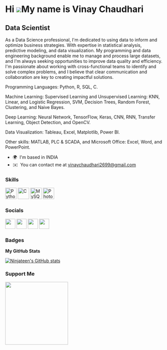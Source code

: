 Hi ![](https://user-images.githubusercontent.com/18350557/176309783-0785949b-9127-417c-8b55-ab5a4333674e.gif)My name is Vinay Chaudhari
=======================================================================================================================================

Data Scientist
--------------

As a Data Science professional, I'm dedicated to using data to inform and optimize business strategies. With expertise in statistical analysis, predictive modeling, and data visualization. My programming and data engineering background enable me to manage and process large datasets, and I'm always seeking opportunities to improve data quality and efficiency. I'm passionate about working with cross-functional teams to identify and solve complex problems, and I believe that clear communication and collaboration are key to creating impactful solutions. 

Programming Languages: Python, R, SQL, C. 

Machine Learning: Supervised Learning and Unsupervised Learning: KNN, Linear, and Logistic Regression, SVM, Decision Trees, Random Forest, Clustering, and Naive Bayes. 

Deep Learning: Neural Network, TensorFlow, Keras, CNN, RNN, Transfer Learning, Object Detection, and OpenCV.

Data Visualization: Tableau, Excel, Matplotlib, Power BI. 

Other skills: MATLAB, PLC & SCADA, and Microsoft Office: Excel, Word, and PowerPoint.

* 🌍  I'm based in INDIA
* ✉️  You can contact me at [vinaychaudhari2699@gmail.com](mailto:vinaychaudhari2699@gmail.com)

### Skills


<p align="left">
<a href="https://www.python.org/" target="_blank" rel="noreferrer"><img src="https://raw.githubusercontent.com/danielcranney/readme-generator/main/public/icons/skills/python-colored.svg" width="36" height="36" alt="Python" /></a>
<a href="https://docs.microsoft.com/en-us/cpp/?view=msvc-170" target="_blank" rel="noreferrer"><img src="https://raw.githubusercontent.com/danielcranney/readme-generator/main/public/icons/skills/c-colored.svg" width="36" height="36" alt="C" /></a>
<a href="https://www.mysql.com/" target="_blank" rel="noreferrer"><img src="https://raw.githubusercontent.com/danielcranney/readme-generator/main/public/icons/skills/mysql-colored.svg" width="36" height="36" alt="MySQL" /></a>
<a href="https://www.adobe.com/uk/products/photoshop.html" target="_blank" rel="noreferrer"><img src="https://raw.githubusercontent.com/danielcranney/readme-generator/main/public/icons/skills/photoshop-colored.svg" width="36" height="36" alt="Photoshop" /></a>
</p>


### Socials

<p align="left"> <a href="https://www.github.com/Ninjateen" target="_blank" rel="noreferrer"><img src="https://raw.githubusercontent.com/danielcranney/readme-generator/main/public/icons/socials/github.svg" width="32" height="32" /></a> <a href="http://www.instagram.com/vinay.chaudhari_/?next=%2F" target="_blank" rel="noreferrer"><img src="https://raw.githubusercontent.com/danielcranney/readme-generator/main/public/icons/socials/instagram.svg" width="32" height="32" /></a> <a href="https://www.linkedin.com/in/vinay-chaudhari-120386187/" target="_blank" rel="noreferrer"><img src="https://raw.githubusercontent.com/danielcranney/readme-generator/main/public/icons/socials/linkedin.svg" width="32" height="32" /></a> <a href="http://www.medium.com/@vinaychaudhari2699" target="_blank" rel="noreferrer"><img src="https://raw.githubusercontent.com/danielcranney/readme-generator/main/public/icons/socials/medium.svg" width="32" height="32" /></a></p>

### Badges

<b>My GitHub Stats</b>

<a href="http://www.github.com/Ninjateen"><img src="https://github-readme-stats.vercel.app/api?username=Ninjateen&show_icons=true&hide=&count_private=true&title_color=0891b2&text_color=ffffff&icon_color=0891b2&bg_color=1c1917&hide_border=true&show_icons=true" alt="Ninjateen's GitHub stats" /></a>

### Support Me

<a href="https://www.buymeacoffee.com/Ninjateen"><img src="https://cdn.buymeacoffee.com/buttons/v2/default-yellow.png" width="200" /></a>
